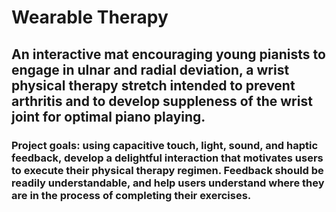 # Wearable Therapy

## An interactive mat encouraging young pianists to engage in ulnar and radial deviation, a wrist physical therapy stretch intended to prevent arthritis and to develop suppleness of the wrist joint for optimal piano playing.

### Project goals: using capacitive touch, light, sound, and haptic feedback, develop a delightful interaction that motivates users to execute their physical therapy regimen. Feedback should be readily understandable, and help users understand where they are in the process of completing their exercises. 

